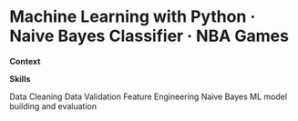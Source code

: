 # Machine Learning with Python · Naive Bayes Classifier · NBA Games

**Context**


**Skills**

Data Cleaning
Data Validation
Feature Engineering
Naive Bayes ML model building and evaluation
